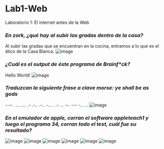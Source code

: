 # Lab1-Web
 Laboratorio 1: El internet antes de la Web

### _En zork, ¿qué hay al subir las gradas dentro de la casa?_
 Al subir las gradas que se encuentran en la cocina, entramos a lo que es el ático de la Casa Blanca.
![image](https://user-images.githubusercontent.com/77988653/213079212-670f3b97-4a98-40d2-be4a-de4776bf1879.png)

### _¿Cuál es el output de éste programa de Brainf*ck?_
 Hello World!
![image](https://user-images.githubusercontent.com/77988653/213079608-d6f2c81c-0f40-4504-af08-a2de4a6172ca.png)

### _Traduzcan la siguiente frase a clave morse: ye shall be as gods_
 -.-- .  ... .... .- .-.. .-..  -... .  .- ...  --. --- -.. ... 
 ![image](https://user-images.githubusercontent.com/77988653/213079771-014f43f9-530b-4833-af38-4d3ae7ae7f54.png)

### _En el emulador de apple, corran el software appleteach1 y luego el programa 34, corran todo el test, cuál fue su resultado?_

![image](https://user-images.githubusercontent.com/77988653/213081273-df59413c-fb48-457d-9249-71d54e8beaa4.png)
![image](https://user-images.githubusercontent.com/77988653/213081358-771a3271-dfae-4ee5-9f7d-a6f385d1252b.png)
![image](https://user-images.githubusercontent.com/77988653/213081393-49a05d7f-0eff-40d2-9051-eee0b57a89bf.png)
![image](https://user-images.githubusercontent.com/77988653/213081412-82259f59-3507-4e34-9c4e-3e7cd2c64615.png)
![image](https://user-images.githubusercontent.com/77988653/213081445-bfbdb915-edb2-430e-a85c-7b60ff990977.png)
![image](https://user-images.githubusercontent.com/77988653/213081465-a9acde70-b1d0-49dc-8527-c93d75a14211.png)
